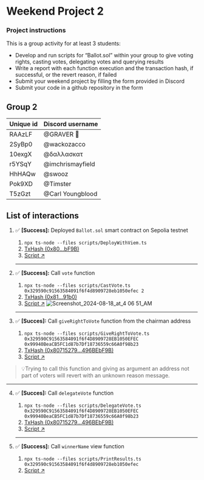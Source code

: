 # Weekend Project 2

### Project instructions

This is a group activity for at least 3 students:

- Develop and run scripts for “Ballot.sol” within your group to give voting rights, casting votes, delegating votes and querying results
- Write a report with each function execution and the transaction hash, if successful, or the revert reason, if failed
- Submit your weekend project by filling the form provided in Discord
- Submit your code in a github repository in the form

## Group 2

| Unique id | Discord username    |
| --------- | ------------------- |
| RAAzLF    | @GRAVER 👾                |
| 2SyBp0    | @wackozacco        |
| 10exgX    | @δαλλασκατ    |
| r5YSqY    | @imchrismayfield          |
| HhHAQw    | @swooz                |
| Pok9XD    | @Timster            |
| T5zGzt    | @Carl Youngblood            |

## List of interactions

1. ✅ **[Success]:** Deployed `Ballot.sol` smart contract on Sepolia testnet
    1. `npx ts-node --files scripts/DeployWithViem.ts`
    2. [TxHash (0x80...bF9B)](https://sepolia.etherscan.io/tx/0x0ac04dc1fbfec626442d0af68df1b824f0b796506d47eb473b0fbe0c23ffa94c)
    3. [Script ↗](./scripts/DeployWithViem.ts)
    


    ---
    
2. ✅ **[Success]:** Call `vote` function
    1. `npx ts-node --files scripts/CastVote.ts 0x329590c91563584091f6f4d8909728eb1050efec 2`
    2. [TxHash (0x81...91b0)](https://sepolia.etherscan.io/tx/0x5b98f2f64a132b7b4cd79cf82c56bbf86c4eefdb0e8bca9fee1bc6603c518a00)
    3. [Script ↗](./scripts/CastVote.ts)
    ![Screenshot_2024-08-18_at_4 06 51_AM](https://github.com/user-attachments/assets/ba01e143-a838-481d-9621-191be39c01b9)

    
    ---
    
3. ✅ **[Succes]:** Call `giveRightToVote` function from the chairman address
    1. `npx ts-node --files scripts/GiveRightToVote.ts 0x329590C91563584091f6f4D8909728EB1050EFEC 	0x99940BeaCB5FC1d87b7Df18736559c66A0f98b23`
    2. [TxHash (0x80715279...496BEbF9B)](https://sepolia.etherscan.io/tx/0x66f6be3d97fbd90075c3f8c4471290e1759b351180c975563fa714080f24ba5c)
    3. [Script ↗](./scripts/GiveRightToVote.ts)
    
    
> 💡Trying to call this function and giving as argument an address not part of voters will revert with an unknown reason message.

---

    
4. ✅ **[Succes]:** Call `delegateVote` function
    1. `npx ts-node --files scripts/DelegateVote.ts 0x329590C91563584091f6f4D8909728EB1050EFEC 	0x99940BeaCB5FC1d87b7Df18736559c66A0f98b23`
    2. [TxHash (0x80715279...496BEbF9B)](https://sepolia.etherscan.io/tx/0x447aa443aad8f2e8687f57744f4a96e7d971e5258e075d61f55be5faf3a3b5d6)
    3. [Script ↗](./scripts/DelegateVote.ts)
    
    
    ---
    
5. ✅ **[Success]:** Call `winnerName` view function
    1. `npx ts-node --files scripts/PrintResults.ts 0x329590c91563584091f6f4d8909728eb1050efec`
    2. [Script ↗](./scripts/PrintResults.ts)
    
